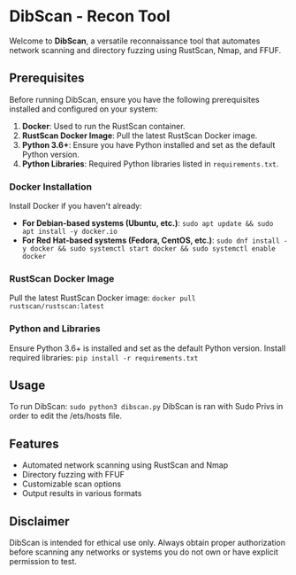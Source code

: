 # DibScan - Recon Tool

Welcome to **DibScan**, a versatile reconnaissance tool that automates network scanning and directory fuzzing using RustScan, Nmap, and FFUF.

## Prerequisites

Before running DibScan, ensure you have the following prerequisites installed and configured on your system:

1. **Docker**: Used to run the RustScan container.
2. **RustScan Docker Image**: Pull the latest RustScan Docker image.
3. **Python 3.6+**: Ensure you have Python installed and set as the default Python version.
4. **Python Libraries**: Required Python libraries listed in `requirements.txt`.

### Docker Installation

Install Docker if you haven't already:

- **For Debian-based systems (Ubuntu, etc.)**: `sudo apt update && sudo apt install -y docker.io`
- **For Red Hat-based systems (Fedora, CentOS, etc.)**: `sudo dnf install -y docker && sudo systemctl start docker && sudo systemctl enable docker`

### RustScan Docker Image

Pull the latest RustScan Docker image: `docker pull rustscan/rustscan:latest`

### Python and Libraries

Ensure Python 3.6+ is installed and set as the default Python version. Install required libraries: `pip install -r requirements.txt`

## Usage

To run DibScan: `sudo python3 dibscan.py`
DibScan is ran with Sudo Privs in order to edit the /ets/hosts file.

## Features

- Automated network scanning using RustScan and Nmap
- Directory fuzzing with FFUF
- Customizable scan options
- Output results in various formats

## Disclaimer

DibScan is intended for ethical use only. Always obtain proper authorization before scanning any networks or systems you do not own or have explicit permission to test.
